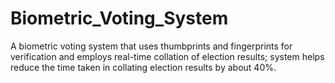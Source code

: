 # Biometric_Voting_System

A biometric voting system that uses thumbprints and fingerprints for verification and employs real-time collation of election results; system helps reduce the time taken in collating election results by about 40%.

